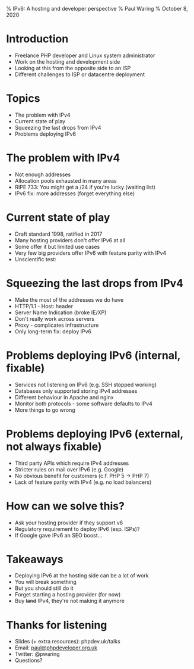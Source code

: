 % IPv6: A hosting and developer perspective
% Paul Waring
% October 8, 2020

# Introduction

 - Freelance PHP developer and Linux system administrator
 - Work on the hosting and development side
 - Looking at this from the opposite side to an ISP
 - Different challenges to ISP or datacentre deployment

# Topics

 - The problem with IPv4
 - Current state of play
 - Squeezing the last drops from IPv4
 - Problems deploying IPv6

# The problem with IPv4

 - Not enough addresses
 - Allocation pools exhausted in many areas
 - RIPE 733: You might get a /24 if you're lucky (waiting list)
 - IPv6 fix: more addresses (forget everything else)

# Current state of play

 - Draft standard 1998, ratified in 2017
 - Many hosting providers don't offer IPv6 at all
 - Some offer it but limited use cases
 - Very few big providers offer IPv6 with feature parity with IPv4
 - Unscientific test: 

# Squeezing the last drops from IPv4

 - Make the most of the addresses we do have
 - HTTP/1.1 - Host: header
 - Server Name Indication (broke IE/XP)
 - Don't really work across servers
 - Proxy - complicates infrastructure
 - Only long-term fix: deploy IPv6

# Problems deploying IPv6 (internal, fixable)

 - Services not listening on IPv6 (e.g. SSH stopped working)
 - Databases only supported storing IPv4 addresses
 - Different behaviour in Apache and nginx
 - Monitor both protocols - some software defaults to IPv4
 - More things to go wrong

# Problems deploying IPv6 (external, not always fixable)

 - Third party APIs which require IPv4 addresses
 - Stricter rules on mail over IPv6 (e.g. Google)
 - No obvious benefit for customers (c.f. PHP 5 -> PHP 7)
 - Lack of feature parity with IPv4 (e.g. no load balancers)

# How can we solve this?

 - Ask your hosting provider if they support v6
 - Regulatory requirement to deploy IPv6 (esp. ISPs)?
 - If Google gave IPv6 an SEO boost...

# Takeaways

 - Deploying IPv6 at the hosting side can be a lot of work
 - You will break something
 - But you should still do it
 - Forget starting a hosting provider (for now)
 - Buy <del>land</del> IPv4, they're not making it anymore

# Thanks for listening

  - Slides (+ extra resources): phpdev.uk/talks
  - Email: paul@phpdeveloper.org.uk
  - Twitter: @pwaring
  - Questions?

